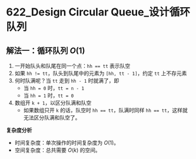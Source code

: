 # 622_Design Circular Queue_设计循环队列

## 解法一：循环队列 $O(1)$

1. 一开始队头和队尾在同一个点：`hh == tt` 表示队空
2. 如果 `hh != tt`，队头到队尾中的元素为 `[hh, tt - 1]`，约定 `tt` 上不存元素
3. 何时队满呢？当 `tt` 走到 `hh - 1` 时就满了，即
    - 当 `hh = 0` 时，`tt = n - 1`
    - 当 `hh = 1` 时，`tt = 0`
4. 数组开 `k + 1`，以区分队满和队空
    - 如果数组只开 `k` 的话，队空时 `hh == tt`，队满时同样 `hh == tt`，这样就无法区分队满和队空了。

**复杂度分析**
- 时间复杂度：单次操作的时间复杂度为 $O(1)$。
- 空间复杂度：总共需要 $O(k)$ 的空间。